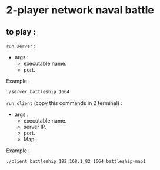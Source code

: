 # 2-player network naval battle

## to play :

`run server` :
* args :
  * executable name.
  * port.
  
Example :
```sh
./server_battleship 1664
```

`run client` (copy this commands in 2 terminal) :
* args :
  * executable name.
  * server IP.
  * port.
  * Map.
  
Example :
```sh
./client_battleship 192.168.1.82 1664 battleship-map1
```

